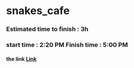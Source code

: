 # snakes_cafe
### Estimated time to finish : 3h

### start time : 2:20 PM Finish time : 5:00 PM



#### the link [Link](https://github.com/joudi12/snakes_cafe)
